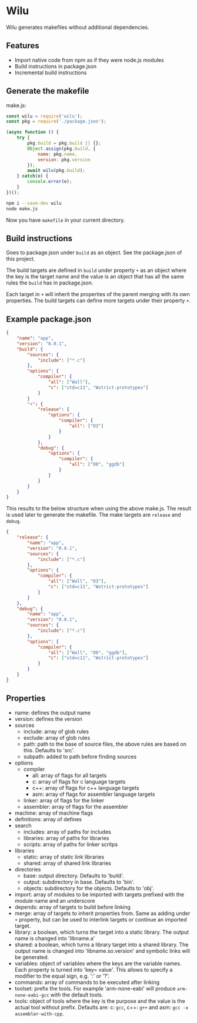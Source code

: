 # Wilu

Wilu generates makefiles without additional dependencies.

## Features

* Import native code from npm as if they were node.js modules
* Build instructions in package.json
* Incremental build instructions

## Generate the makefile

make.js:
```js
const wilu = require('wilu');
const pkg = require('./package.json');

(async function () {
	try {
		pkg.build = pkg.build || {};
		Object.assign(pkg.build, {
			name: pkg.name,
			version: pkg.version
		});
		await wilu(pkg.build);
	} catch(e) {
		console.error(e);
	}
})();
```

```sh
npm i --save-dev wilu
node make.js
```

Now you have `makefile` in your current directory.

## Build instructions

Goes to package.json under `build` as an object. See the package.json of this project.

The build targets are defined in `build` under property `+` as an object where the key is the target name and the value is an object
that has all the same rules the `build` has in package.json.

Each target in `+` will inherit the properties of the parent merging with its own properties.
The build targets can define more targets under their property `+`.

Example package.json
---
```json
{
	"name": "app",
	"version": "0.0.1",
	"build": {
		"sources": {
			"include": ["*.c"]
		},
		"options": {
			"compiler": {
				"all": ["Wall"],
				"c": ["std=c11", "Wstrict-prototypes"]
			}
		}
		"+": {
			"release": {
				"options": {
					"compiler": {
						"all": ["O3"]
					}
				}
			},
			"debug": {
				"options": {
					"compiler": {
						"all": ["O0", "ggdb"]
					}
				}
			}
		}
	}
}
```

This results to the below structure when using the above make.js.
The result is used later to generate the makefile.
The make targets are `release` and `debug`.

```json
{
	"release": {
		"name": "app",
		"version": "0.0.1",
		"sources": {
			"include": ["*.c"]
		},
		"options": {
			"compiler": {
				"all": ["Wall", "O3"],
				"c": ["std=c11", "Wstrict-prototypes"]
			}
		}
	},
	"debug": {
		"name": "app",
		"version": "0.0.1",
		"sources": {
			"include": ["*.c"]
		},
		"options": {
			"compiler": {
				"all": ["Wall", "O0", "ggdb"],
				"c": ["std=c11", "Wstrict-prototypes"]
			}
		}
	}
}
```

## Properties


* name: defines the output name
* version: defines the version
* sources
  - include: array of glob rules
  - exclude: array of glob rules
  - path: path to the base of source files, the above rules are based on this. Defaults to 'src'.
  - subpath: added to path before finding sources
* options
  - compiler
    - all: array of flags for all targets
    - c: array of flags for c language targets
    - c++: array of flags for c++ language targets
    - asm: array of flags for assembler language targets
  - linker: array of flags for the linker
  - assembler: array of flags for the assembler
* machine: array of machine flags
* definitions: array of defines
* search
  - includes: array of paths for includes
  - libraries: array of paths for libraries
  - scripts: array of paths for linker scritps
* libraries
  - static: array of static link libraries
  - shared: array of shared link libraries
* directories
  - base: output directory. Defaults to 'build'.
  - output: subdirectory in base. Defaults to 'bin'.
  - objects: subdirectory for the objects. Defaults to 'obj'.
* import: array of modules to be imported with targets prefixed with the module name and an underscore
* depends: array of targets to build before linking
* merge: array of targets to inherit properties from. Same as adding under `+` property, but can be used to interlink targets or
  continue an imported target.
* library: a boolean, which turns the target into a static library. The output name is changed into 'libname.a'
* shared: a boolean, which turns a library target into a shared library. The output name is changed into 'libname.so.version'
  and symbolic links will be generated.
* variables: object of variables where the keys are the variable names. Each property is turned into 'key= value'. This allows to
  specify a modifier to the equal sign, e.g. ':' or '?'.
* commands: array of commands to be executed after linking
* toolset: prefix the tools. For example 'arm-none-eabi' will produce `arm-none-eabi-gcc` with the default tools.
* tools: object of tools where the key is the purpose and the value is the actual tool without prefix. Defaults are: c: `gcc`,
  c++: `g++` and asm: `gcc -x assembler-with-cpp`.
